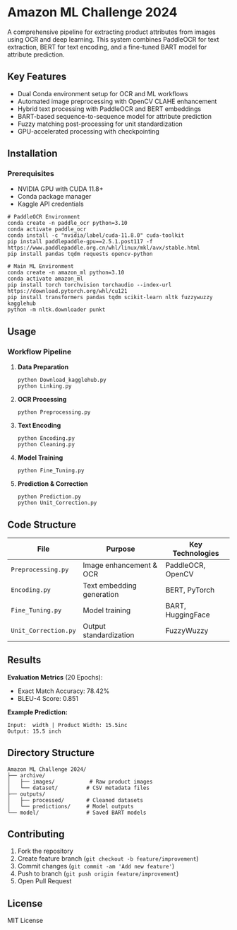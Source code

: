 # Amazon ML Challenge 2024 

A comprehensive pipeline for extracting product attributes from images using OCR and deep learning. This system combines PaddleOCR for text extraction, BERT for text encoding, and a fine-tuned BART model for attribute prediction.

## Key Features
- Dual Conda environment setup for OCR and ML workflows
- Automated image preprocessing with OpenCV CLAHE enhancement
- Hybrid text processing with PaddleOCR and BERT embeddings
- BART-based sequence-to-sequence model for attribute prediction
- Fuzzy matching post-processing for unit standardization
- GPU-accelerated processing with checkpointing

## Installation

### Prerequisites
- NVIDIA GPU with CUDA 11.8+
- Conda package manager
- Kaggle API credentials

```
# PaddleOCR Environment
conda create -n paddle_ocr python=3.10
conda activate paddle_ocr
conda install -c "nvidia/label/cuda-11.8.0" cuda-toolkit
pip install paddlepaddle-gpu==2.5.1.post117 -f https://www.paddlepaddle.org.cn/whl/linux/mkl/avx/stable.html
pip install pandas tqdm requests opencv-python

# Main ML Environment
conda create -n amazon_ml python=3.10
conda activate amazon_ml
pip install torch torchvision torchaudio --index-url https://download.pytorch.org/whl/cu121
pip install transformers pandas tqdm scikit-learn nltk fuzzywuzzy kagglehub
python -m nltk.downloader punkt
```

## Usage

### Workflow Pipeline
1. **Data Preparation**
   ```
   python Download_kagglehub.py
   python Linking.py
   ```

2. **OCR Processing**
   ```
   python Preprocessing.py
   ```

3. **Text Encoding**
   ```
   python Encoding.py
   python Cleaning.py
   ```

4. **Model Training**
   ```
   python Fine_Tuning.py
   ```

5. **Prediction & Correction**
   ```
   python Prediction.py
   python Unit_Correction.py
   ```

## Code Structure

| File | Purpose | Key Technologies |
|------|---------|-------------------|
| `Preprocessing.py` | Image enhancement & OCR | PaddleOCR, OpenCV |
| `Encoding.py` | Text embedding generation | BERT, PyTorch |
| `Fine_Tuning.py` | Model training | BART, HuggingFace |
| `Unit_Correction.py` | Output standardization | FuzzyWuzzy |

## Results

**Evaluation Metrics** (20 Epochs):
- Exact Match Accuracy: 78.42%
- BLEU-4 Score: 0.851

**Example Prediction:**
```
Input:  width | Product Width: 15.5inc
Output: 15.5 inch
```

## Directory Structure
```
Amazon ML Challenge 2024/
├── archive/
│   ├── images/           # Raw product images
│   └── dataset/         # CSV metadata files
├── outputs/
│   ├── processed/       # Cleaned datasets
│   └── predictions/     # Model outputs
└── model/               # Saved BART models
```

## Contributing
1. Fork the repository
2. Create feature branch (`git checkout -b feature/improvement`)
3. Commit changes (`git commit -am 'Add new feature'`)
4. Push to branch (`git push origin feature/improvement`)
5. Open Pull Request

## License
MIT License
